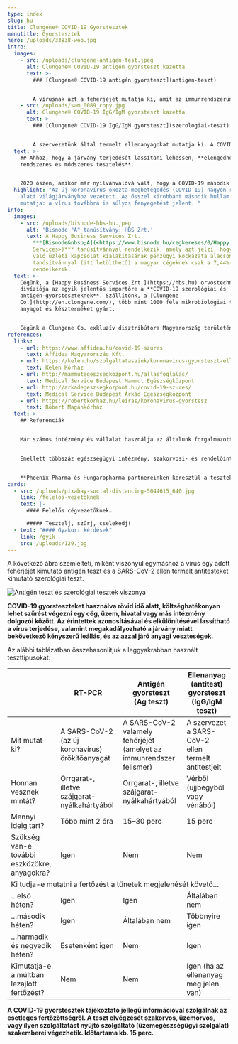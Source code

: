 ```yaml
---
type: index
slug: hu
title: Clungene® COVID-19 Gyorstesztek
menutitle: Gyorstesztek
hero: /uploads/33838-web.jpg
intro:
  images:
    - src: /uploads/clungene-antigen-test.jpeg
      alt: Clungene® COVID-19 antigén gyorsteszt kazetta
      text: >-
        ### [Clungene® COVID-19 antigén gyorsteszt](antigen-teszt)


        A vírusnak azt a fehérjéjét mutatja ki, amit az immunrendszerünk is felismer. A COVID-19 korai szakaszában jól azonosítja a fertőzést.
    - src: /uploads/sam_0089_copy.jpg
      alt: Clungene® COVID-19 IgG/IgM gyorsteszt kazetta
      text: >-
        ### [Clungene® COVID-19 IgG/IgM gyorsteszt](szerologiai-teszt)


        A szervezetünk által termelt ellenanyagokat mutatja ki. A COVID-19 közép- és késői szakaszának, illetve a múltban lezajlott fertőzés azonosítására alkalmas.
  text: >-
    ## Ahhoz, hogy a járvány terjedését lassítani lehessen, **elengedhetetlen a
    rendszeres és módszeres tesztelés**.


    2020 őszén, amikor már nyilvánvalóvá vált, hogy a COVID-19 második hulláma sokkal több megbetegedést fog okozni, mint az első, cégünk **új terméket** importált, hogy még hatékonyabban lehessen felvenni a harcot a járvánnyal. **A COVID-19 antigén gyorsteszt kiegészíti a szerológiai gyorsteszteket.** Míg az utóbbiakat használva a **fertőzés késői szakaszát, illetve a korábban lezajlott fertőzést lehet azonosítani**, az előbbiekkel a **fertőzés kezdeti szakaszában lehet a vírust kimutatni**.
  highlight: "Az új koronavírus okozta megbetegedés (COVID-19) nagyon rövid idő
    alatt világjárványhoz vezetett. Az ősszel kirobbant második hullám pedig jól
    mutatja: a vírus továbbra is súlyos fenyegetést jelent. "
info:
  images:
    - src: /uploads/bisnode-hbs-hu.jpeg
      alt: 'Bisnode "A" tanúsítvány: HBS Zrt.'
      text: A Happy Business Services Zrt.
        ***[Bisnode&nbsp;A](<https://www.bisnode.hu/cegkereses/0/Happy Business
        Services>)*** tanúsítvánnyal rendelkezik, amely azt jelzi, hogy a céggel
        való üzleti kapcsolat kialakításának pénzügyi kockázata alacsony. E
        tanúsítvánnyal (itt letölthető) a magyar cégeknek csak a 7,44%-a
        rendelkezik.
  text: >-
    Cégünk, a [Happy Business Services Zrt.](https://hbs.hu) orvostechnikai
    divíziója az egyik jelentős importőre a **COVID-19 szerológiai és
    antigén-gyorsteszteknek**. Szállítónk, a [Clungene
    Co.](http://en.clongene.com/), több mint 1000 féle mikrobiológiai teszt
    anyagot és készterméket gyárt.


    Cégünk a Clungene Co. exkluzív disztribútora Magyarország területén. Már több szállítmányunk érkezett az országba, melyek egy részét az Állami Egészségügyi Ellátó Központon (AEEK) keresztül a magyar államnak szállítottuk le. Jelentős mennyiségben vásároltak már egészségügyi intézmények, nagyvállalatok és egyes városok vezetőségei is.
references:
  links:
    - url: https://www.affidea.hu/covid-19-szures
      text: Affidea Magyarország Kft.
    - url: https://kelen.hu/szolgaltatasaink/koronavirus-gyorsteszt-ellenanyag-vizsgalat/
      text: Kelen Kórház
    - url: http://mammutegeszsegkozpont.hu/allasfoglalas/
      text: Medical Service Budapest Mammut Egészségközpont
    - url: http://arkadegeszsegkozpont.hu/covid-19-szures/
      text: Medical Service Budapest Árkád Egészségközpont
    - url: https://robertkorhaz.hu/leiras/koronavirus-gyorstesz
      text: Róbert Magánkórház
  text: >-
    ## Referenciák


    Már számos intézmény és vállalat használja az általunk forgalmazott **Clungene® COVID-19 IgG/IgM Gyorsteszt** Kazettát. Ezek közül közöljük – a teljesség igénye nélkül – néhány internetes elérhetőségét.


    Emellett többszáz egészségügyi intézmény, szakorvosi- és rendelőintézet, idősek otthona, magánkórház, vállalkozás és más intézmény az általunk forgalmazott gyorstesztekkel dolgozik.


    **Phoenix Pharma és Hungaropharma partnereinken keresztül a tesztek elérhetőek az ország összes gyógyszertárában.**
cards:
  - src: /uploads/pixabay-social-distancing-5044615_640.jpg
    link: /felelos-vezetoknek
    text: |-
      #### Felelős cégvezetőknek…

      ##### Tesztelj, szűrj, cselekedj!
  - text: "#### Gyakori kérdések"
    link: /gyik
    src: /uploads/129.jpg
---
```

A következő ábra szemlélteti, miként viszonyul egymáshoz a vírus egy adott fehérjéjét kimutató antigén teszt és a SARS-CoV-2 ellen termelt antitesteket kimutató szerológiai teszt.

![Antigén teszt és szerológiai tesztek viszonya](/uploads/mainpage-pic1.jpg "Az ábra tájékoztató jellegű. Az Ag az antigén (a vírus egyik fehérjéje), az IgM az immunglobulin M, az IgG az immunglobulin G (két, a szervezet által termelt ellenanyag) mennyiségét jelzi az eltelt napok függvényében. 0. napnak az az időpont tekintendő, amikor a COVID-19 tünetei megjelennek (onset nap).")

**COVID-19 gyorsteszteket használva rövid idő alatt, költséghatékonyan lehet szűrést végezni egy cég, üzem, hivatal vagy más intézmény dolgozói között. Az érintettek azonosításával és elkülönítésével lassítható a vírus terjedése, valamint megakadályozható a járvány miatt bekövetkező kényszerű leállás, és az azzal járó anyagi veszteségek.**

Az alábbi táblázatban összehasonlítjuk a leggyakrabban használt teszttípusokat:

<div>
<table>
<thead>
<tr>
<th></th>
<th>RT-PCR</th>
<th>Antigén gyorsteszt<br>(Ag teszt)</th>
<th>Ellenanyag (antitest) gyorsteszt<br>(IgG/IgM teszt)</th>
</tr>
</thead>

<tbody>
<tr>
<td>Mit mutat ki?</td>
<td>A SARS-CoV-2 (az új koronavírus) örökítőanyagát</td>
<td>A SARS-CoV-2 valamely fehérjéjét (amelyet az immunrendszer felismer)
</td>
<td>A szervezet a SARS-CoV-2 ellen termelt antitestjeit
</td>
</tr>

<tr>
<td>Honnan vesznek mintát?
</td>
<td>Orrgarat-, illetve szájgarat-nyálkahártyából
</td>
<td>Orrgarat-, illetve szájgarat-nyálkahártyából
</td>
<td>Vérből (ujjbegyből vagy vénából)
</td>
</tr>

<tr>
<td>Mennyi ideig tart?
</td>
<td>Több mint 2 óra
</td>
<td>15–30 perc
</td>
<td>15 perc
</td>
</tr>

<tr>
<td>Szükség van-e további eszközökre, anyagokra?
</td>
<td>Igen</td>
<td>Nem</td>
<td>Nem</td>
</tr>

<tr>
<td colspan="4">Ki tudja-e mutatni a fertőzést a tünetek megjelenését követő…</td>
</tr>

<tr>
<td>…első héten?</td>
<td>Igen</td>
<td>Igen</td>
<td>Általában nem</td>
</tr>

<tr>
<td>…második héten?</td>
<td>Igen</td>
<td>Általában nem</td>
<td>Többnyire igen</td>
</tr>

<tr>
<td>…harmadik és negyedik héten?</td>
<td>Esetenként igen</td>
<td>Nem</td>
<td>Igen</td>
</tr>

<tr>
<td>Kimutatja-e a múltban lezajlott fertőzést?</td>
<td>Nem</td>
<td>Nem</td>
<td>Igen (ha az ellenanyag még jelen van)</td>
</tr>

</tbody>
</table>
</div>

**A COVID-19 gyorstesztek tájékoztató jellegű információval szolgálnak az esetleges fertőzöttségről. A teszt elvégzését szakorvos, üzemorvos, vagy ilyen szolgáltatást nyújtó szolgáltató (üzemegészségügyi szolgálat) szakemberei végezhetik. Időtartama kb. 15 perc.**